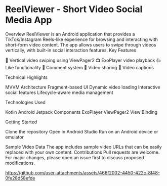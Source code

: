 # ReelViewer - Short Video Social Media App
Overview
ReelViewer is an Android application that provides a TikTok/Instagram Reels-like experience for browsing and interacting with short-form video content. The app allows users to swipe through videos vertically, with built-in social interaction features.
Key Features

🎥 Vertical video swiping using ViewPager2
📺 ExoPlayer video playback
👍 Like functionality
💬 Comment system
🔗 Video sharing
📝 Video captions

Technical Highlights

MVVM Architecture
Fragment-based UI
Dynamic video loading
Interactive social features
Lifecycle-aware media management

Technologies Used

Kotlin
Android Jetpack Components
ExoPlayer
ViewPager2
View Binding

Getting Started

Clone the repository
Open in Android Studio
Run on an Android device or emulator

Sample Video Data
The app includes sample video URLs that can be easily replaced with your own content.
Contributions
Pull requests are welcome. For major changes, please open an issue first to discuss proposed modifications.


https://github.com/user-attachments/assets/466f2002-4450-422c-8f48-0fe28d58efde

